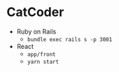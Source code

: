 # CatCoder


- Ruby on Rails
  - `bundle exec rails s -p 3001`
- React
  - `app/front`
  - `yarn start`